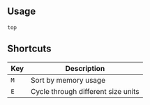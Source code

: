 ---
---

## Usage

```shell
top
```

## Shortcuts

| Key | Description |
| --- | --- |
| `M` | Sort by memory usage |
| `E` | Cycle through different size units |
